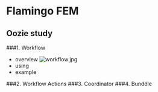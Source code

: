 # Flamingo FEM
## Oozie study
###1. Workflow
  - overview
    ![workflow.jpg](http://127.0.0.1/C:\Users\EXEM\Documents\tests)
  - using
  - example
  
###2. Workflow Actions
###3. Coordinator
###4. Bunddle
